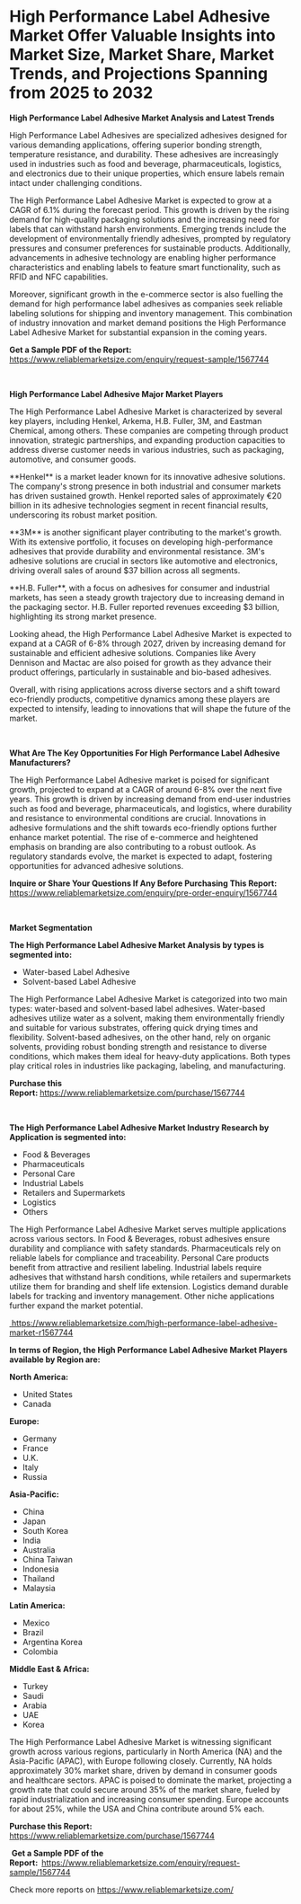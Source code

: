 <p><h1>High Performance Label Adhesive Market Offer Valuable Insights into Market Size, Market Share, Market Trends, and Projections Spanning from 2025 to 2032</h1></p><p><strong>High Performance Label Adhesive Market Analysis and Latest Trends</strong></p>
<p><p>High Performance Label Adhesives are specialized adhesives designed for various demanding applications, offering superior bonding strength, temperature resistance, and durability. These adhesives are increasingly used in industries such as food and beverage, pharmaceuticals, logistics, and electronics due to their unique properties, which ensure labels remain intact under challenging conditions.</p><p>The High Performance Label Adhesive Market is expected to grow at a CAGR of 6.1% during the forecast period. This growth is driven by the rising demand for high-quality packaging solutions and the increasing need for labels that can withstand harsh environments. Emerging trends include the development of environmentally friendly adhesives, prompted by regulatory pressures and consumer preferences for sustainable products. Additionally, advancements in adhesive technology are enabling higher performance characteristics and enabling labels to feature smart functionality, such as RFID and NFC capabilities.</p><p>Moreover, significant growth in the e-commerce sector is also fuelling the demand for high performance label adhesives as companies seek reliable labeling solutions for shipping and inventory management. This combination of industry innovation and market demand positions the High Performance Label Adhesive Market for substantial expansion in the coming years.</p></p>
<p><strong>Get a Sample PDF of the Report:&nbsp;</strong> <a href="https://www.reliablemarketsize.com/enquiry/request-sample/1567744?utm_campaign=1932&utm_medium=2&utm_source=Github&utm_content=ia&utm_term=23032025&utm_id=high-performance-label-adhesive">https://www.reliablemarketsize.com/enquiry/request-sample/1567744</a></p>
<p>&nbsp;</p>
<p><strong>High Performance Label Adhesive Major Market Players</strong></p>
<p><p>The High Performance Label Adhesive Market is characterized by several key players, including Henkel, Arkema, H.B. Fuller, 3M, and Eastman Chemical, among others. These companies are competing through product innovation, strategic partnerships, and expanding production capacities to address diverse customer needs in various industries, such as packaging, automotive, and consumer goods.</p><p>**Henkel** is a market leader known for its innovative adhesive solutions. The company's strong presence in both industrial and consumer markets has driven sustained growth. Henkel reported sales of approximately €20 billion in its adhesive technologies segment in recent financial results, underscoring its robust market position.</p><p>**3M** is another significant player contributing to the market's growth. With its extensive portfolio, it focuses on developing high-performance adhesives that provide durability and environmental resistance. 3M's adhesive solutions are crucial in sectors like automotive and electronics, driving overall sales of around $37 billion across all segments.</p><p>**H.B. Fuller**, with a focus on adhesives for consumer and industrial markets, has seen a steady growth trajectory due to increasing demand in the packaging sector. H.B. Fuller reported revenues exceeding $3 billion, highlighting its strong market presence.</p><p>Looking ahead, the High Performance Label Adhesive Market is expected to expand at a CAGR of 6-8% through 2027, driven by increasing demand for sustainable and efficient adhesive solutions. Companies like Avery Dennison and Mactac are also poised for growth as they advance their product offerings, particularly in sustainable and bio-based adhesives.</p><p>Overall, with rising applications across diverse sectors and a shift toward eco-friendly products, competitive dynamics among these players are expected to intensify, leading to innovations that will shape the future of the market.</p></p>
<p>&nbsp;</p>
<p><strong>What Are The Key Opportunities For High Performance Label Adhesive Manufacturers?</strong></p>
<p><p>The High Performance Label Adhesive market is poised for significant growth, projected to expand at a CAGR of around 6-8% over the next five years. This growth is driven by increasing demand from end-user industries such as food and beverage, pharmaceuticals, and logistics, where durability and resistance to environmental conditions are crucial. Innovations in adhesive formulations and the shift towards eco-friendly options further enhance market potential. The rise of e-commerce and heightened emphasis on branding are also contributing to a robust outlook. As regulatory standards evolve, the market is expected to adapt, fostering opportunities for advanced adhesive solutions.</p></p>
<p><strong>Inquire or Share Your Questions If Any Before Purchasing This Report:</strong> <a href="https://www.reliablemarketsize.com/enquiry/pre-order-enquiry/1567744?utm_campaign=1932&utm_medium=2&utm_source=Github&utm_content=ia&utm_term=23032025&utm_id=high-performance-label-adhesive">https://www.reliablemarketsize.com/enquiry/pre-order-enquiry/1567744</a></p>
<p>&nbsp;</p>
<p><strong>Market Segmentation</strong></p>
<p><strong>The High Performance Label Adhesive Market Analysis by types is segmented into:</strong></p>
<p><ul><li>Water-based Label Adhesive</li><li>Solvent-based Label Adhesive</li></ul></p>
<p><p>The High Performance Label Adhesive Market is categorized into two main types: water-based and solvent-based label adhesives. Water-based adhesives utilize water as a solvent, making them environmentally friendly and suitable for various substrates, offering quick drying times and flexibility. Solvent-based adhesives, on the other hand, rely on organic solvents, providing robust bonding strength and resistance to diverse conditions, which makes them ideal for heavy-duty applications. Both types play critical roles in industries like packaging, labeling, and manufacturing.</p></p>
<p><strong>Purchase this Report:&nbsp;</strong><a href="https://www.reliablemarketsize.com/purchase/1567744?utm_campaign=1932&utm_medium=2&utm_source=Github&utm_content=ia&utm_term=23032025&utm_id=high-performance-label-adhesive">https://www.reliablemarketsize.com/purchase/1567744</a></p>
<p>&nbsp;</p>
<p><strong>The High Performance Label Adhesive Market Industry Research by Application is segmented into:</strong></p>
<p><ul><li>Food & Beverages</li><li>Pharmaceuticals</li><li>Personal Care</li><li>Industrial Labels</li><li>Retailers and Supermarkets</li><li>Logistics</li><li>Others</li></ul></p>
<p><p>The High Performance Label Adhesive Market serves multiple applications across various sectors. In Food & Beverages, robust adhesives ensure durability and compliance with safety standards. Pharmaceuticals rely on reliable labels for compliance and traceability. Personal Care products benefit from attractive and resilient labeling. Industrial labels require adhesives that withstand harsh conditions, while retailers and supermarkets utilize them for branding and shelf life extension. Logistics demand durable labels for tracking and inventory management. Other niche applications further expand the market potential.</p></p>
<p><a href="https://www.reliablemarketsize.com/high-performance-label-adhesive-market-r1567744?utm_campaign=1932&utm_medium=2&utm_source=Github&utm_content=ia&utm_term=23032025&utm_id=high-performance-label-adhesive">&nbsp;https://www.reliablemarketsize.com/high-performance-label-adhesive-market-r1567744</a></p>
<p><strong>In terms of Region, the High Performance Label Adhesive Market Players available by Region are:</strong></p>
<p>
    <p> <strong> North America: </strong>
        <ul>
            <li>United States</li>
            <li>Canada</li>
        </ul>
        </p> 
    <p> <strong> Europe: </strong>
        <ul>
            <li>Germany</li>
            <li>France</li>
            <li>U.K.</li>
            <li>Italy</li>
            <li>Russia</li>
        </ul>
        </p> 
    <p> <strong> Asia-Pacific: </strong>
        <ul>
            <li>China</li>
            <li>Japan</li>
            <li>South Korea</li>
            <li>India</li>
            <li>Australia</li>
            <li>China Taiwan</li>
            <li>Indonesia</li>
            <li>Thailand</li>
            <li>Malaysia</li>
        </ul>
        </p> 
    <p> <strong> Latin America: </strong>
        <ul>
            <li>Mexico</li>
            <li>Brazil</li>
            <li>Argentina Korea</li>
            <li>Colombia</li>
        </ul>
        </p> 
    <p> <strong> Middle East & Africa: </strong>
        <ul>
            <li>Turkey</li>
            <li>Saudi</li>
            <li>Arabia</li>
            <li>UAE</li>
            <li>Korea</li>
        </ul>
    </p>
    </p>
<p><p>The High Performance Label Adhesive Market is witnessing significant growth across various regions, particularly in North America (NA) and the Asia-Pacific (APAC), with Europe following closely. Currently, NA holds approximately 30% market share, driven by demand in consumer goods and healthcare sectors. APAC is poised to dominate the market, projecting a growth rate that could secure around 35% of the market share, fueled by rapid industrialization and increasing consumer spending. Europe accounts for about 25%, while the USA and China contribute around 5% each.</p></p>
<p><strong>Purchase this Report: </strong><a href="https://www.reliablemarketsize.com/purchase/1567744?utm_campaign=1932&utm_medium=2&utm_source=Github&utm_content=ia&utm_term=23032025&utm_id=high-performance-label-adhesive">https://www.reliablemarketsize.com/purchase/1567744</a></p>
<p>&nbsp;<strong>Get a Sample PDF of the Report:&nbsp;&nbsp;</strong><a href="https://www.reliablemarketsize.com/enquiry/request-sample/1567744?utm_campaign=1932&utm_medium=2&utm_source=Github&utm_content=ia&utm_term=23032025&utm_id=high-performance-label-adhesive">https://www.reliablemarketsize.com/enquiry/request-sample/1567744</a></p>
<p><strong></strong></p>
<p>Check more reports on <a href="https://www.reliablemarketsize.com/?utm_campaign=1932&utm_medium=2&utm_source=Github&utm_content=ia&utm_term=23032025&utm_id=high-performance-label-adhesive">https://www.reliablemarketsize.com/</a></p>